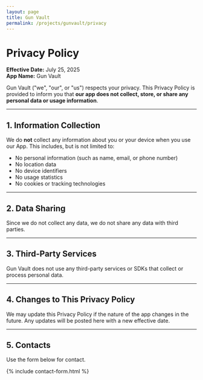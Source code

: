 ```yaml
---
layout: page
title: Gun Vault
permalink: /projects/gunvault/privacy
---
```

# Privacy Policy

**Effective Date:** July 25, 2025  
**App Name:** Gun Vault

Gun Vault ("we", "our", or "us") respects your privacy. This Privacy Policy is provided to inform you that **our app does not collect, store, or share any personal data or usage information**.

---

## 1. Information Collection

We do **not** collect any information about you or your device when you use our App. This includes, but is not limited to:

- No personal information (such as name, email, or phone number)  
- No location data  
- No device identifiers  
- No usage statistics  
- No cookies or tracking technologies  

---

## 2. Data Sharing

Since we do not collect any data, we do not share any data with third parties.

---

## 3. Third-Party Services

Gun Vault does not use any third-party services or SDKs that collect or process personal data.


---

## 4. Changes to This Privacy Policy

We may update this Privacy Policy if the nature of the app changes in the future. Any updates will be posted here with a new effective date.

---

## 5. Contacts

Use the form below for contact.

{% include contact-form.html %}